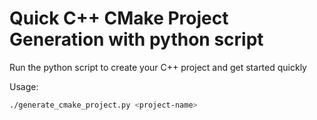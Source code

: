 # Quick C++ CMake Project Generation with python script

Run the python script to create your C++ project and get started quickly

Usage: 

```bash
./generate_cmake_project.py <project-name>
```
